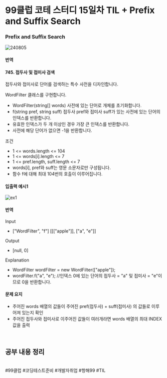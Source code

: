 # 99클럽 코테 스터디 15일차 TIL + Prefix and Suffix Search

### Prefix and Suffix Search

![240805](https://github.com/user-attachments/assets/df750ef9-c797-4924-a907-eead9daf8de8)

#### 번역
#### 745. 접두사 및 접미사 검색

접두사와 접미사로 단어를 검색하는 특수 사전을 디자인합니다.

WordFilter 클래스를 구현합니다.

- WordFilter(string[] words) 사전에 있는 단어로 개체를 초기화합니다.
- f(string pref, string suff) 접두사 pref와 접미사 suff가 있는 사전에 있는 단어의 인덱스를 반환합니다. 
- 유효한 인덱스가 두 개 이상인 경우 가장 큰 인덱스를 반환합니다. 
- 사전에 해당 단어가 없으면 -1을 반환합니다.

조건
- 1 <= words.length <= 104
- 1 <= words[i].length <= 7
- 1 <= pref.length, suff.length <= 7
- words[i], pref와 suff는 영문 소문자로만 구성됩니다.
- 함수 f에 대해 최대 104번의 호출이 이루어집니다.

#### 입출력 예시1

![ex1](https://github.com/user-attachments/assets/2622f7ec-50f9-4f0b-a981-c5f3d5c7c687)

#### 번역

Input
- ["WordFilter", "f"] [[["apple"]], ["a", "e"]]

Output
- [null, 0]

Explanation
- WordFilter wordFilter = new WordFilter(["apple"]);
- wordFilter.f("a", "e"); //인덱스 0에 있는 단어의 접두사 = "a" 및 접미사 = "e"이므로 0을 반환합니다.

#### 문제 요지
- 주어진 words 배열의 값들이 주어진 pref(접두사) + suff(접미사) 의 값들로 이루어져 있는지 확인
- 주어진 접두사와 접미사로 이주어진 값들이 여러개라면 words 배열의 최대 INDEX 값을 출력

<br>

## 공부 내용 정리



<br>
#99클럽 #코딩테스트준비 #개발자취업 #항해99 #TIL
